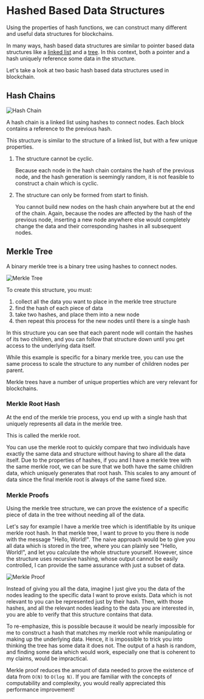 # Hashed Based Data Structures

Using the properties of hash functions, we can construct many different and useful data structures for blockchains.

In many ways, hash based data structures are similar to pointer based data structures like a [linked list](https://en.wikipedia.org/wiki/Linked_list) and a [tree](https://en.wikipedia.org/wiki/Tree_(data_structure)).
In this context, both a pointer and a hash uniquely reference some data in the structure.

Let's take a look at two basic hash based data structures used in blockchain.

## Hash Chains

![Hash Chain](./assets/Hash-Chains.png ':size=500')

A hash chain is a linked list using hashes to connect nodes. Each block contains a reference to the previous hash.

This structure is similar to the structure of a linked list, but with a few unique properties.

1. The structure cannot be cyclic.

	Because each node in the hash chain contains the hash of the previous node, and the hash generation is seemingly random, it is not feasible to construct a chain which is cyclic.

1. The structure can only be formed from start to finish.

	You cannot build new nodes on the hash chain anywhere but at the end of the chain. Again, because the nodes are affected by the hash of the previous node, inserting a new node anywhere else would completely change the data and their corresponding hashes in all subsequent nodes.


## Merkle Tree

A binary merkle tree is a binary tree using hashes to connect nodes.

![Merkle Tree](./assets/Merkle-tree-all-purple.png ':size=500')


To create this structure, you must:

1. collect all the data you want to place in the merkle tree structure
2. find the hash of each piece of data
3. take two hashes, and place them into a new node
4. then repeat this process for the new nodes until there is a single hash

In this structure you can see that each parent node will contain the hashes of its two children, and you can follow that structure down until you get access to the underlying data itself.

While this example is specific for a binary merkle tree, you can use the same process to scale the structure to any number of children nodes per parent.

Merkle trees have a number of unique properties which are very relevant for blockchains.

### Merkle Root Hash

At the end of the merkle trie process, you end up with a single hash that uniquely represents all data in the merkle tree.

This is called the merkle root.

You can use the merkle root to quickly compare that two individuals have exactly the same data and structure without having to share all the data itself.
Due to the properties of hashes, if you and I have a merkle tree with the same merkle root, we can be sure that we both have the same children data, which uniquely generates that root hash.
This scales to any amount of data since the final merkle root is always of the same fixed size.

### Merkle Proofs

Using the merkle tree structure, we can prove the existence of a specific piece of data in the tree without needing all of the data.

Let's say for example I have a merkle tree which is identifiable by its unique merkle root hash.
In that merkle tree, I want to prove to you there is node with the message "Hello, World!".
The naive approach would be to give you all data which is stored in the tree, where you can plainly see "Hello, World!", and let you calculate the whole structure yourself.
However, since the structure uses recursive hashing, whose output cannot be easily controlled, I can provide the same assurance with just a subset of data.

![Merkle Proof](./assets/Merkle-Copaths.png ':size=500')

Instead of giving you all the data, imagine I just give you the data of the nodes leading to the specific data I want to prove exists.
Data which is not relevant to you can be represented just by their hash.
Then, with those hashes, and all the relevant nodes leading to the data you are interested in, you are able to verify that this structure contains that data.

To re-emphasize, this is possible because it would be nearly impossible for me to construct a hash that matches my merkle root while manipulating or making up the underlying data. Hence, it is impossible to trick you into thinking the tree has some data it does not. The output of a hash is random, and finding some data which would work, especially one that is coherent to my claims, would be impractical.

Merkle proof reduces the amount of data needed to prove the existence of data from `O(N)` to `O(log N)`. If you are familiar with the concepts of computability and complexity, you would really appreciated this performance improvement!
